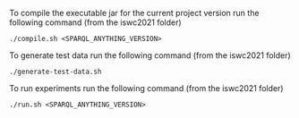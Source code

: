 To compile the executable jar for the current project version run the following command (from the iswc2021 folder)

```
./compile.sh <SPARQL_ANYTHING_VERSION>
```

To generate test data run the following command (from the iswc2021 folder)

```
./generate-test-data.sh
```

To run experiments run the following command (from the iswc2021 folder)

```
./run.sh <SPARQL_ANYTHING_VERSION>
```
